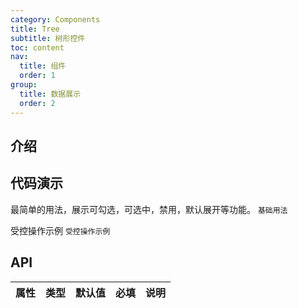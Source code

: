 ```yaml
---
category: Components
title: Tree
subtitle: 树形控件
toc: content
nav:
  title: 组件
  order: 1
group:
  title: 数据展示
  order: 2
---
```


## 介绍

## 代码演示

最简单的用法，展示可勾选，可选中，禁用，默认展开等功能。
<code src="./demo/base.tsx">基础用法</code>

受控操作示例
<code src="./demo/control.tsx">受控操作示例</code>

## API

| 属性 | 类型 | 默认值 | 必填 | 说明 |
| ---- | ---- | ------ | ---- | ---- |
